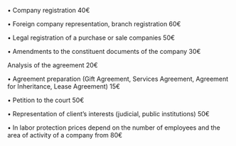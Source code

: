 • Company registration <span>40€</span>

• Foreign company representation, branch registration <span>60€</span>  

• Legal registration of a purchase or sale companies <span>50€</span>  

• Amendments to the constituent documents of the company <span>30€</span>  

Analysis of the agreement <span>20€</span>  

• Agreement preparation (Gift Agreement, Services Agreement, Agreement for Inheritance, Lease Agreement) <span>15€</span>  

• Petition to the court <span>50€</span>  

• Representation of client’s interests (judicial, public institutions) <span>50€</span>

• In labor protection prices depend on the number of employees and the area of activity of a company from <span>80€</span> 